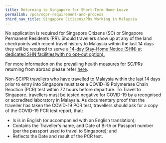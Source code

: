 ```yaml
---
title: Returning to Singapore for Short-Term Home Leave
permalink: /pca/scpr-requirement-and-process
third_nav_title: Singapore Citizens/PRs Working in Malaysia
---
```


No application is required for Singapore Citizens (SC) or Singapore Permanent Residents (PR). Should travellers show up at any of the land checkpoints with recent travel history to Malaysia within the last 14 days they will be required to serve <u>a 14-day Stay-Home Notice (SHN) at dedicated SHN facilities(with no opt-out option).</u> 

For more information on the prevailing health measures for SC/PRs returning from abroad  please refer [here](/health/shn).

Non-SC/PR travellers who have travelled to Malaysia within the last 14 days prior to entry into Singapore must take a COVID-19 Polymerase Chain Reaction (PCR) test within 72 hours before departure. To Travel to Singapore. travellers must be tested negative for COVID-19 by a recognised or accredited laboratory in Malaysia. As documentary proof that the traveller has taken the COVID-19 PCR test, travellers should ask for a copy of the COVID-19 PCR test report, that: 
- Is is in English (or accompanied with an English translation);
- Contains the Traveller's name, and Date of Birth or Passport number (per the passport used to travel to Singapore); and
- Reflects the Date and result of the PCR test. 

